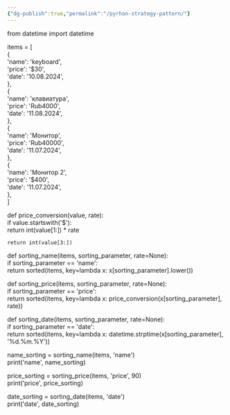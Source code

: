 ```yaml
---
{"dg-publish":true,"permalink":"/pyrhon-strategy-pattern/"}
---
```




from datetime import datetime  
  
items = [  
    {  
        'name': 'keyboard',  
        'price': '$30',  
        'date': '10.08.2024',  
    },  
    {  
        'name': 'клавиатура',  
        'price': 'Rub4000',  
        'date': '11.08.2024',  
    },  
    {  
        'name': 'Монитор',  
        'price': 'Rub40000',  
        'date': '11.07.2024',  
    },  
    {  
        'name': 'Монитор 2',  
        'price': '$400',  
        'date': '11.07.2024',  
    },  
]  
  
  
def price_conversion(value, rate):  
    if value.startswith('$'):  
        return int(value[1:]) * rate  
  
    return int(value[3:])  
  
  
def sorting_name(items, sorting_parameter, rate=None):  
    if sorting_parameter == 'name':  
        return sorted(items, key=lambda x: x[sorting_parameter].lower())  
  
def sorting_price(items, sorting_parameter, rate=None):  
    if sorting_parameter == 'price':  
        return sorted(items, key=lambda x: price_conversion(x[sorting_parameter], rate))  
  
def sorting_date(items, sorting_parameter, rate=None):  
    if sorting_parameter == 'date':  
        return sorted(items, key=lambda x: datetime.strptime(x[sorting_parameter], '%d.%m.%Y'))  
  
name_sorting = sorting_name(items, 'name')  
print('name', name_sorting)  
  
price_sorting = sorting_price(items, 'price', 90)  
print('price', price_sorting)  
  
date_sorting = sorting_date(items, 'date')  
print('date', date_sorting)